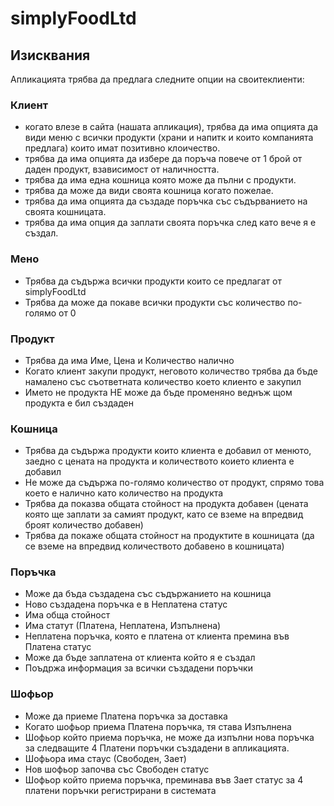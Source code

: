 # simplyFoodLtd
## Изисквания 
Апликацията трябва да предлага следните опции на своитеклиенти:
### Клиент
* когато влезе в сайта (нашата апликация), трябва да има опцията да види меню с всички продукти (храни и напитк и които компанията предлага) които имат позитивно клоичество.
* трябва да има опцията да избере да поръча повече от 1 брой от даден продукт, взависимост от наличността.
* трябва да има една кошница която може да пълни с продукти.
* трябва да може да види своята кошница когато пожелае.
* трябва да има опцията да създаде поръчка със съдърванието на своята кошницата.
* трябва да има опция да заплати своята поръчка след като вече я е създал.

### Мено
* Трябва да съдържа всички продукти които се предлагат от simplyFoodLtd
* Трябва да може да покаве всички продукти със количество по-голямо от 0

### Продукт
* Трябва да има Име, Цена и Количество налично
* Когато клиент закупи продукт, неговото количество трябва да бъде намалено със съответната количество което клиенто е закупил
* Името не продукта НЕ може да бъде променяно веднъж щом продукта е бил създаден

### Кошница
* Трябва да съдържа продукти които клиента е добавил от менюто, заедно с цената на продукта и количеството коието клиента е добавил
* Не може да съдържа по-голямо количество от продукт, спрямо това което е налично като количество на продукта
* Трябва да показва общата стойност на продукта добавен (цената която ще заплати за самият продукт, като се вземе на впредвид броят количество добавен)
* Трябва да покаже общата стойност на продуктите в кошницата (да се вземе на впредвид количеството добавено в кошницата)

### Поръчка
* Може да бъда създадена със съдържанието на кошница
* Ново създадена поръчка е в Неплатена статус
* Има обща стойност
* Има статут (Платена, Неплатена, Изпълнена)
* Неплатена поръчка, която е платена от клиента премина във Платена статус
* Може да бъде заплатена от клиента който я е създал
* Поъдржа информация за всички създадени поръчки

### Шофьор
* Може да приеме Платена поръчка за доставка
* Когато шофьор приема Платена поръчка, тя става Изпълнена
* Шофьор който приема поръчка, не може да изпълни нова поръчка за следващите 4 Платени поръчки създадени в апликацията.
* Шофьора има стаус (Свободен, Зает)
* Нов шофьор започва със Свободен статус
* Шофьор който приема поръчка, преминава във Зает статус за 4 платени поръчки регистрирани в системата